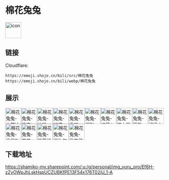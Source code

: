 # 棉花兔兔
<img src="https://emoji.shojo.cn/bili/src/棉花兔兔/icon.png" width="50" height="50" alt="icon">

## 链接
Cloudflare:
```
https://emoji.shojo.cn/bili/src/棉花兔兔
https://emoji.shojo.cn/bili/webp/棉花兔兔
```
## 展示
<img src="https://emoji.shojo.cn/bili/src/棉花兔兔/棉花兔兔-向前冲.png" width="50" height="50" alt="棉花兔兔-向前冲"><img src="https://emoji.shojo.cn/bili/src/棉花兔兔/棉花兔兔-晚安.png" width="50" height="50" alt="棉花兔兔-晚安"><img src="https://emoji.shojo.cn/bili/src/棉花兔兔/棉花兔兔-认输.png" width="50" height="50" alt="棉花兔兔-认输"><img src="https://emoji.shojo.cn/bili/src/棉花兔兔/棉花兔兔-疑惑.png" width="50" height="50" alt="棉花兔兔-疑惑"><img src="https://emoji.shojo.cn/bili/src/棉花兔兔/棉花兔兔-喜欢.png" width="50" height="50" alt="棉花兔兔-喜欢"><img src="https://emoji.shojo.cn/bili/src/棉花兔兔/棉花兔兔-沉默.png" width="50" height="50" alt="棉花兔兔-沉默"><img src="https://emoji.shojo.cn/bili/src/棉花兔兔/棉花兔兔-吃萝卜.png" width="50" height="50" alt="棉花兔兔-吃萝卜"><img src="https://emoji.shojo.cn/bili/src/棉花兔兔/棉花兔兔-暗中观察.png" width="50" height="50" alt="棉花兔兔-暗中观察"><img src="https://emoji.shojo.cn/bili/src/棉花兔兔/棉花兔兔-狂飙.png" width="50" height="50" alt="棉花兔兔-狂飙"><img src="https://emoji.shojo.cn/bili/src/棉花兔兔/棉花兔兔-打滚大哭.png" width="50" height="50" alt="棉花兔兔-打滚大哭"><img src="https://emoji.shojo.cn/bili/src/棉花兔兔/棉花兔兔-臭屁攻击.png" width="50" height="50" alt="棉花兔兔-臭屁攻击"><img src="https://emoji.shojo.cn/bili/src/棉花兔兔/棉花兔兔-羞羞.png" width="50" height="50" alt="棉花兔兔-羞羞"><img src="https://emoji.shojo.cn/bili/src/棉花兔兔/棉花兔兔-跳草裙舞.png" width="50" height="50" alt="棉花兔兔-跳草裙舞"><img src="https://emoji.shojo.cn/bili/src/棉花兔兔/棉花兔兔-很生气.png" width="50" height="50" alt="棉花兔兔-很生气"><img src="https://emoji.shojo.cn/bili/src/棉花兔兔/棉花兔兔-赢定了.png" width="50" height="50" alt="棉花兔兔-赢定了">

## 下载地址

https://shamiko-my.sharepoint.com/:u:/g/personal/img_yuru_pro/Ef6H-zZyOWpJhLskHspUCZUBKfPE13F54x176T02iU_1-A